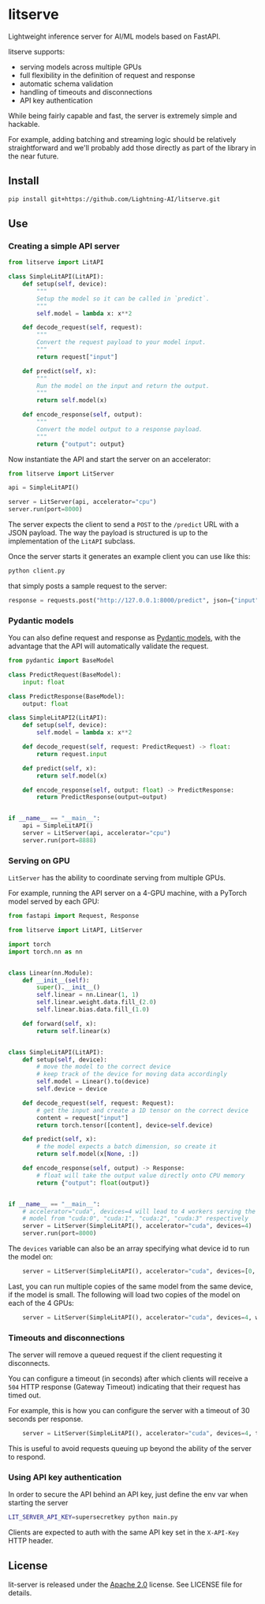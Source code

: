 # litserve

Lightweight inference server for AI/ML models based on FastAPI.

litserve supports:

- serving models across multiple GPUs
- full flexibility in the definition of request and response
- automatic schema validation
- handling of timeouts and disconnections
- API key authentication

While being fairly capable and fast, the server is extremely simple and hackable.

For example, adding batching and streaming logic should be relatively straightforward
and we'll probably add those directly as part of the library in the near future.

## Install

```bash
pip install git+https://github.com/Lightning-AI/litserve.git
```

## Use

### Creating a simple API server

```python
from litserve import LitAPI

class SimpleLitAPI(LitAPI):
    def setup(self, device):
        """
        Setup the model so it can be called in `predict`.
        """
        self.model = lambda x: x**2

    def decode_request(self, request):
        """
        Convert the request payload to your model input.
        """
        return request["input"]

    def predict(self, x):
        """
        Run the model on the input and return the output.
        """
        return self.model(x)

    def encode_response(self, output):
        """
        Convert the model output to a response payload.
        """
        return {"output": output}
```

Now instantiate the API and start the server on an accelerator:

```python
from litserve import LitServer

api = SimpleLitAPI()

server = LitServer(api, accelerator="cpu")
server.run(port=8000)
```

The server expects the client to send a `POST` to the `/predict` URL with a JSON payload.
The way the payload is structured is up to the implementation of the `LitAPI` subclass.

Once the server starts it generates an example client you can use like this:

```bash
python client.py
```

that simply posts a sample request to the server:

```python
response = requests.post("http://127.0.0.1:8000/predict", json={"input": 4.0})
```

### Pydantic models

You can also define request and response as [Pydantic models](https://docs.pydantic.dev/latest/),
with the advantage that the API will automatically validate the request.

```python
from pydantic import BaseModel

class PredictRequest(BaseModel):
    input: float

class PredictResponse(BaseModel):
    output: float

class SimpleLitAPI2(LitAPI):
    def setup(self, device):
        self.model = lambda x: x**2

    def decode_request(self, request: PredictRequest) -> float:
        return request.input

    def predict(self, x):
        return self.model(x)

    def encode_response(self, output: float) -> PredictResponse:
        return PredictResponse(output=output)


if __name__ == "__main__":
    api = SimpleLitAPI()
    server = LitServer(api, accelerator="cpu")
    server.run(port=8888)
```


### Serving on GPU

`LitServer` has the ability to coordinate serving from multiple GPUs.

For example, running the API server on a 4-GPU machine, with a PyTorch model served by each GPU:

```python
from fastapi import Request, Response

from litserve import LitAPI, LitServer

import torch
import torch.nn as nn


class Linear(nn.Module):
    def __init__(self):
        super().__init__()
        self.linear = nn.Linear(1, 1)
        self.linear.weight.data.fill_(2.0)
        self.linear.bias.data.fill_(1.0)

    def forward(self, x):
        return self.linear(x)


class SimpleLitAPI(LitAPI):
    def setup(self, device):
        # move the model to the correct device
        # keep track of the device for moving data accordingly
        self.model = Linear().to(device)
        self.device = device

    def decode_request(self, request: Request):
        # get the input and create a 1D tensor on the correct device
        content = request["input"]
        return torch.tensor([content], device=self.device)

    def predict(self, x):
        # the model expects a batch dimension, so create it
        return self.model(x[None, :])

    def encode_response(self, output) -> Response:
        # float will take the output value directly onto CPU memory
        return {"output": float(output)}


if __name__ == "__main__":
    # accelerator="cuda", devices=4 will lead to 4 workers serving the
    # model from "cuda:0", "cuda:1", "cuda:2", "cuda:3" respectively
    server = LitServer(SimpleLitAPI(), accelerator="cuda", devices=4)
    server.run(port=8000)
```

The `devices` variable can also be an array specifying what device id to
run the model on:

```python
    server = LitServer(SimpleLitAPI(), accelerator="cuda", devices=[0, 3])
```

Last, you can run multiple copies of the same model from the same device,
if the model is small. The following will load two copies of the model on
each of the 4 GPUs:

```python
    server = LitServer(SimpleLitAPI(), accelerator="cuda", devices=4, workers_per_device=2)
```

### Timeouts and disconnections

The server will remove a queued request if the client requesting it disconnects.

You can configure a timeout (in seconds) after which clients will receive a `504` HTTP
response (Gateway Timeout) indicating that their request has timed out.

For example, this is how you can configure the server with a timeout of 30 seconds per response.

```python
    server = LitServer(SimpleLitAPI(), accelerator="cuda", devices=4, timeout=30)
```

This is useful to avoid requests queuing up beyond the ability of the server to respond.

### Using API key authentication

In order to secure the API behind an API key, just define the env var when 
starting the server

```bash
LIT_SERVER_API_KEY=supersecretkey python main.py
```

Clients are expected to auth with the same API key set in the `X-API-Key` HTTP header.

## License

lit-server is released under the [Apache 2.0](https://www.apache.org/licenses/LICENSE-2.0) license.
See LICENSE file for details.
